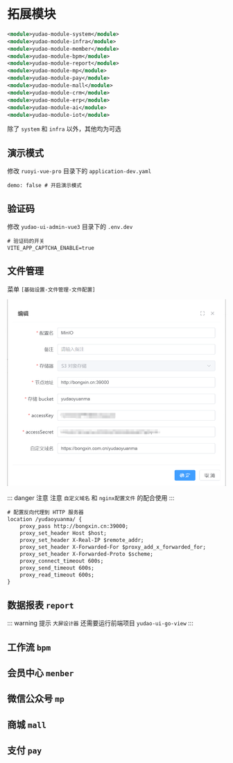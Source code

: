 # 拓展模块
``` xml
<module>yudao-module-system</module>
<module>yudao-module-infra</module>
<module>yudao-module-member</module>
<module>yudao-module-bpm</module>
<module>yudao-module-report</module>
<module>yudao-module-mp</module>
<module>yudao-module-pay</module>
<module>yudao-module-mall</module>
<module>yudao-module-crm</module>
<module>yudao-module-erp</module>
<module>yudao-module-ai</module>
<module>yudao-module-iot</module>
```
除了 `system` 和 `infra` 以外，其他均为可选

## 演示模式

修改 `ruoyi-vue-pro` 目录下的 `application-dev.yaml` 

```
demo: false # 开启演示模式
```

## 验证码

修改 `yudao-ui-admin-vue3` 目录下的 `.env.dev` 

```
# 验证码的开关
VITE_APP_CAPTCHA_ENABLE=true
```

## 文件管理

菜单 `[基础设置-文件管理-文件配置]`

![MinIO S3 对象存储](./MinIO-S3-对象存储.jpg)

::: danger 注意
注意 `自定义域名` 和 `nginx配置文件` 的配合使用
:::

```
# 配置反向代理到 HTTP 服务器
location /yudaoyuanma/ {
    proxy_pass http://bongxin.cn:39000;
    proxy_set_header Host $host;
    proxy_set_header X-Real-IP $remote_addr;
    proxy_set_header X-Forwarded-For $proxy_add_x_forwarded_for;
    proxy_set_header X-Forwarded-Proto $scheme;
    proxy_connect_timeout 600s;
    proxy_send_timeout 600s;
    proxy_read_timeout 600s;
}
```

## 数据报表 `report`

<!-- 执行对应 `报表设计器` 的SQL脚本 [go-view.sql](/sql/report/go-view.sql) ，以及对应 `大屏设计器` 的SQL脚本 [jimureport.mysql5.7.create.sql](/sql/report/jimureport.mysql5.7.create.sql)  -->
 
::: warning 提示
`大屏设计器` 还需要运行前端项目 `yudao-ui-go-view`
:::

## 工作流 `bpm`

<!-- 执行对应 `工作流` 的SQL脚本 [bpm-2024-10-07.sql](/sql/bpm/bpm-2024-10-07.sql){target="_blank"} -->

## 会员中心 `menber`

<!-- 执行对应 `会员中心` 的SQL脚本 [member-2024-01-18.sql](/sql/member/member-2024-01-18.sql){target="_blank"} -->

## 微信公众号 `mp`

<!-- 执行对应 `微信公众号` 的SQL脚本 [mp-2024-05-29.sql](/sql/mp/mp-2024-05-29.sql){target="_blank"} -->

## 商城 `mall`

<!-- 执行对应 `微信公众号` 的SQL脚本 [mall-2024-10-05.sql](/sql/mall/mall-2024-10-05.sql){target="_blank"} -->

## 支付 `pay`

<!-- 执行对应 `微信公众号` 的SQL脚本 [pay-2024-08.sql](/sql/pay/pay-2024-08.sql){target="_blank"} -->